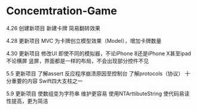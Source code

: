 # Concemtration-Game
4.26 创建新项目 新建卡牌 简易翻转效果

4.28 更新项目 MVC 为卡牌创立模型效果（Model），增加卡牌数量

4.30 更新项目 修改UI 即使不同的模拟器，不论iPhone 8还是iPhone X甚至ipad不论横屏 竖屏，界面都是一样的布局，不会出现部分控件不见

5.5  更新项目 了解assert 反应程序崩溃原因至控制台 了解protocols（协议） 十分重要的内容 Swift四大支柱之一

5.9  更新项目 使数组变为字符串 维护更容易   使用NTArttibuteString  使代码易读性提高，更为简洁 
